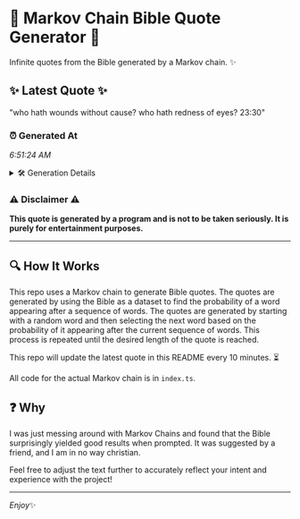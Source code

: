 # 📖 Markov Chain Bible Quote Generator 📖

Infinite quotes from the Bible generated by a Markov chain. ✨

## ✨ Latest Quote ✨
"who hath wounds without cause? who hath redness of eyes? 23:30"

### ⏰ Generated At
*6:51:24 AM*

<details>
    <summary>🛠️ Generation Details</summary>
    <p>
        <strong>🌱 Seed:</strong> who<br>
        <strong>🔄 Iterations:</strong> 10<br>
        <strong>📜 Context History:</strong><br>[ who ]: hath<br>[ who, hath ]: wounds<br>[ who, hath, wounds ]: without<br>[ who, hath, wounds, without ]: cause?<br>[ who, hath, wounds, without, cause? ]: who<br>[ who, hath, wounds, without, cause?, who ]: hath<br>[ hath, wounds, without, cause?, who, hath ]: redness<br>[ wounds, without, cause?, who, hath, redness ]: of<br>[ without, cause?, who, hath, redness, of ]: eyes?<br>[ cause?, who, hath, redness, of, eyes? ]: 23:30<br>
    </p>
</details>

### ⚠️ Disclaimer ⚠️
**This quote is generated by a program and is not to be taken seriously. It is purely for entertainment purposes.**

---

## 🔍 How It Works

This repo uses a Markov chain to generate Bible quotes. The quotes are generated by using the Bible as a dataset to find the probability of a word appearing after a sequence of words. The quotes are generated by starting with a random word and then selecting the next word based on the probability of it appearing after the current sequence of words. This process is repeated until the desired length of the quote is reached.

This repo will update the latest quote in this README every 10 minutes. ⏳

All code for the actual Markov chain is in `index.ts`.

## ❓ Why

I was just messing around with Markov Chains and found that the Bible surprisingly yielded good results when prompted. 
It was suggested by a friend, and I am in no way christian.

Feel free to adjust the text further to accurately reflect your intent and experience with the project!

---

*Enjoy*✨
